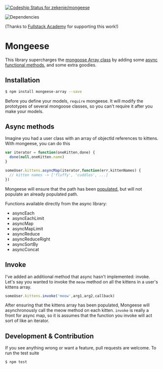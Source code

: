 [ ![Codeship Status for zekenie/mongeese](https://www.codeship.io/projects/74397470-39c8-0132-7358-4e57ec3927cd/status)](https://www.codeship.io/projects/42254)

![Dependencies](https://david-dm.org/zekenie/mongeese.png)

(Thanks to [Fullstack Academy](http://fullstackacademy.com) for supporting this work!)

# Mongeese

This library supercharges the [mongoose Array class](http://mongoosejs.com/docs/api.html#types-array-js) by adding some [async functional methods](https://github.com/caolan/async), and some extra goodies.

## Installation

```bash
$ npm install mongeese-array --save
```

Before you define your models, `require` mongeese. It will modify the prototypes of several mongoose classes, so you can't require it after you make your models.

## Async methods

Imagine you had a user class with an array of objectId references to kittens. With mongeese, you can do this

```javascript
var iterator = function(oneKitten,done) {
  done(null,oneKitten.name)
}

someUser.kittens.asyncMap(iterator,function(err,kittenNames) {
  // kitten names -> ['fluffy', 'cuddles', ...]
})
```

Mongeese will ensure that the path has been [populated](http://mongoosejs.com/docs/populate.html), but will not populate an already populated path.

Functions available directly from the async library:

- asyncEach
- asyncEachLimit
- asyncMap
- asyncMapLimit
- asyncReduce
- asyncReduceRight
- asyncSortBy
- asyncConcat

## Invoke

I've added an additional method that async hasn't implemented: invoke. Let's say you wanted to invoke the `meow` method on all the kittens in a user's kittens array.

```javascript
someUser.kittens.invoke('meow',arg1,arg2,callback)
```

After ensuring that the kittens array has been populated, Mongeese will asynchronously call the meow method on each kitten. `invoke` is really a front for async map, so it is assumes that the function you invoke will act sort of like an iterator.

## Development & Contribution

If you see anything wrong or want a feature, pull requests are welcome. To run the test suite

```bash
$ npm test
```
